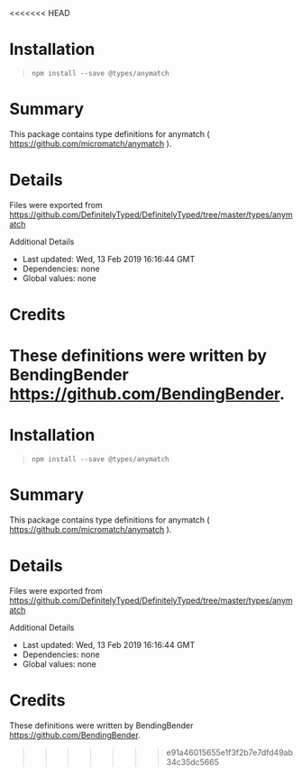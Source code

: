 <<<<<<< HEAD
# Installation
> `npm install --save @types/anymatch`

# Summary
This package contains type definitions for anymatch ( https://github.com/micromatch/anymatch ).

# Details
Files were exported from https://github.com/DefinitelyTyped/DefinitelyTyped/tree/master/types/anymatch

Additional Details
 * Last updated: Wed, 13 Feb 2019 16:16:44 GMT
 * Dependencies: none
 * Global values: none

# Credits
These definitions were written by BendingBender <https://github.com/BendingBender>.
=======
# Installation
> `npm install --save @types/anymatch`

# Summary
This package contains type definitions for anymatch ( https://github.com/micromatch/anymatch ).

# Details
Files were exported from https://github.com/DefinitelyTyped/DefinitelyTyped/tree/master/types/anymatch

Additional Details
 * Last updated: Wed, 13 Feb 2019 16:16:44 GMT
 * Dependencies: none
 * Global values: none

# Credits
These definitions were written by BendingBender <https://github.com/BendingBender>.
>>>>>>> e91a46015655e1f3f2b7e7dfd49ab34c35dc5665
